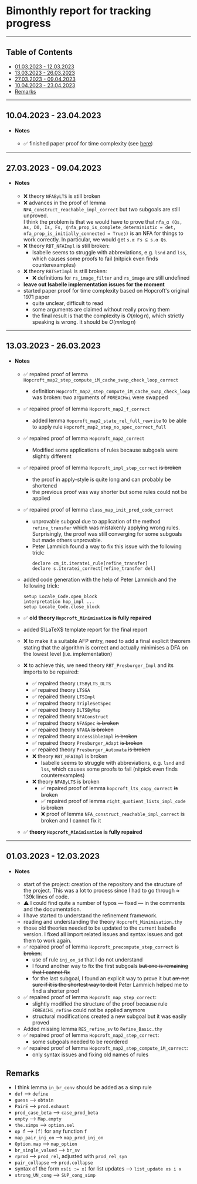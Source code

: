 # Bimonthly report for tracking progress

---

## Table of Contents

-   [01.03.2023 - 12.03.2023](#01032023---12032023)
-   [13.03.2023 - 26.03.2023](#13032023---26032023)
-   [27.03.2023 - 09.04.2023](#27032023---09042023)
-   [10.04.2023 - 23.04.2023](#10042023---23042023)
-   [Remarks](#remarks)

---

## 10.04.2023 - 23.04.2023

-   #### Notes
    -   ✅ finished paper proof for time complexity (see [here](./LaTeX/main.pdf))

---

<!--
[c28]		Maximilian P. L. Haslbeck, Peter Lammich:
Refinement with Time - Refining the Run-Time of Algorithms in Isabelle/HOL. ITP 2019: 20:1-20:18

[j9]		Maximilian P. L. Haslbeck, Peter Lammich:
For a Few Dollars More: Verified Fine-Grained Algorithm Analysis Down to LLVM. ACM Trans. Program. Lang. Syst. 44(3): 14:1-14:36 (2022)
-->

## 27.03.2023 - 09.04.2023

-   #### Notes
    -   :x: theory `NFAByLTS` is still broken
    -   :x: advances in the proof of lemma `NFA_construct_reachable_impl_correct` but two subgoals are still unproved.  
        I think the problem is that we would have to prove that `nfa_α (Qs, As, D0, Is, Fs, ⦇nfa_prop_is_complete_deterministic = det, nfa_prop_is_initially_connected = True⦈)` is an NFA for things to work correctly. In particular, we would get `s.α Fs ⊆ s.α Qs`.
    -   :x: theory `RBT_NFAImpl` is still broken:
        -   Isabelle seems to struggle with abbreviations, e.g. `lsnd` and `lss`, which causes some proofs to fail (nitpick even finds counterexamples)
    -   :x: theory `RBTSetImpl` is still broken:
        -   :x: definitions for `rs_image_filter` and `rs_image` are still undefined
    -   **leave out Isabelle implementation issues for the moment**
    -   started paper proof for time complexity based on Hopcroft's original 1971 paper
        -   quite unclear, difficult to read
        -   some arguments are claimed without really proving them
        -   the final result is that the complexity is $O(n \log n)$, which strictly speaking is wrong. It should be $O(mn \log n)$

---

## 13.03.2023 - 26.03.2023

-   #### Notes

    -   ✅ repaired proof of lemma `Hopcroft_map2_step_compute_iM_cache_swap_check_loop_correct`
        -   definition `Hopcroft_map2_step_compute_iM_cache_swap_check_loop` was broken: two arguments of `FOREACHoi` were swapped
    -   ✅ repaired proof of lemma `Hopcroft_map2_f_correct`
        -   added lemma `Hopcroft_map2_state_rel_full_rewrite` to be able to apply rule `Hopcroft_map2_step_no_spec_correct_full`
    -   ✅ repaired proof of lemma `Hopcroft_map2_correct`
        -   Modified some applications of rules because subgoals were slightly different
    -   ✅ repaired proof of lemma `Hopcroft_impl_step_correct` ~~is broken~~

        -   the proof in apply-style is quite long and can probably be shortened
        -   the previous proof was way shorter but some rules could not be applied

    -   ✅ repaired proof of lemma `class_map_init_pred_code_correct`
        -   unprovable subgoal due to application of the method `refine_transfer` which was mistakenly applying wrong rules. Surprisingly, the proof was still converging for some subgoals but made others unprovable.
        -   Peter Lammich found a way to fix this issue with the following trick:
            ```
            declare cm_it.iteratei_rule[refine_transfer]
            declare s.iteratei_correct[refine_transfer del]
            ```
    -   added code generation with the help of Peter Lammich and the following trick:

        ```
        setup Locale_Code.open_block
        interpretation hop_impl ...
        setup Locale_Code.close_block
        ```

    -   :white_check_mark: **old theory `Hopcroft_Minimisation` is fully repaired**
    -   added $\LaTeX$ template report for the final report
    -   :x: to make it a suitable AFP entry, need to add a final explicit theorem stating that the algorithm is correct and actually minimises a DFA on the lowest level (i.e. implementation)
    -   :x: to achieve this, we need theory `RBT_Presburger_Impl` and its imports to be repaired:
        -   :white_check_mark: repaired theory `LTSByLTS_DLTS`
        -   :white_check_mark: repaired theory `LTSGA`
        -   :white_check_mark: repaired theory `LTSImpl`
        -   :white_check_mark: repaired theory `TripleSetSpec`
        -   :white_check_mark: repaired theory `DLTSByMap`
        -   :white_check_mark: repaired theory `NFAConstruct`
        -   :white_check_mark: repaired theory `NFASpec` ~~is broken~~
        -   :white_check_mark: repaired theory `NFAGA` ~~is broken~~
        -   :white_check_mark: repaired theory `AccessibleImpl` ~~is broken~~
        -   :white_check_mark: repaired theory `Presburger_Adapt` ~~is broken~~
        -   :white_check_mark: repaired theory `Presburger_Automata` ~~is broken~~
        -   :x: theory `RBT_NFAImpl` is broken
            -   Isabelle seems to struggle with abbreviations, e.g. `lsnd` and `lss`, which causes some proofs to fail (nitpick even finds counterexamples)
        -   :x: theory `NFAByLTS` is broken
            -   :white_check_mark: repaired proof of lemma `hopcroft_lts_copy_correct` ~~is broken~~
            -   :white_check_mark: repaired proof of lemma `right_quotient_lists_impl_code` ~~is broken~~
            -   :x: proof of lemma `NFA_construct_reachable_impl_correct` is broken and I cannot fix it
    -   ✅ **theory `Hopcroft_Minimisation` is fully repaired**

---

## 01.03.2023 - 12.03.2023

-   #### Notes

    -   start of the project: creation of the repository and the structure of the project. This was a lot to process since I had to go through $\approx$ 139k lines of code.
    -   ⚠️ I could find quite a number of typos — fixed — in the comments and the documentation.
    -   I have started to understand the refinement framework.
    -   reading and understanding the theory `Hopcroft_Minimisation.thy`
    -   those old theories needed to be updated to the current Isabelle version. I fixed all import related issues and syntax issues and got them to work again.
    -   ✅ repaired proof of lemma `Hopcroft_precompute_step_correct` ~~is broken~~:
        -   use of rule `inj_on_id` that I do not understand
        -   I found another way to fix the first subgoals ~~but one is remaining that I cannot fix~~
        -   for the last subgoal, I found an explicit way to prove it but ~~am not sure if it is the shortest way to do it~~ Peter Lammich helped me to find a shorter proof
    -   ✅ repaired proof of lemma `Hopcroft_map_step_correct`:
        -   slightly modified the structure of the proof because rule `FOREACHi_refine` could not be applied anymore
        -   structural modifications created a new subgoal but it was easily proved
    -   Added missing lemma `RES_refine_sv` to `Refine_Basic.thy`
    -   ✅ repaired proof of lemma `Hopcroft_map2_step_correct`:
        -   some subgoals needed to be reordered
    -   ✅ repaired proof of lemma `Hopcroft_map2_step_compute_iM_correct`:
        -   only syntax issues and fixing old names of rules

## Remarks

-   I think lemma `in_br_conv` should be added as a simp rule
-   `def` --> `define`
-   `guess` --> `obtain`
-   `PairE` --> `prod.exhaust`
-   `prod_case_beta` --> `case_prod_beta`
-   `empty` --> `Map.empty`
-   `the.simps` --> `option.sel`
-   `op f` --> `(f)` for any function `f`
-   `map_pair_inj_on` --> `map_prod_inj_on`
-   `Option.map` --> `map_option`
-   `br_single_valued` --> `br_sv`
-   `rprod` --> `prod_rel`, adjusted with `prod_rel_syn`
-   `pair_collapse` --> `prod.collapse`
-   syntax of the form `xs[i := x]` for list updates --> `list_update xs i x`
-   `strong_UN_cong` --> `SUP_cong_simp`
